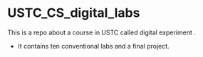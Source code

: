 # USTC_CS_digital_labs
This is a repo about a course in USTC called digital experiment .

- It contains ten conventional labs and a final project.

